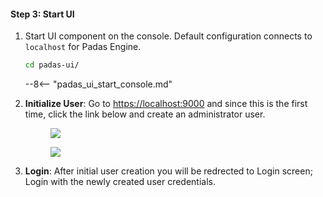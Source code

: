 #### Step 3: Start UI
1. Start UI component on the console.  Default configuration connects to `localhost` for Padas Engine.
    ```bash
    cd padas-ui/
    ```
    --8<-- "padas_ui_start_console.md"

2. **Initialize User**: Go to [https://localhost:9000](https://localhost:9000) and since this is the first time, click the link below and create an administrator user.

    <figure markdown>
      <p>
      <img src="../assets/img/padas_ui_preinit.png" class="w-50 img-fluid py-5">
      </p>
      <p>
      <img src="../assets/img/padas_ui_init.png" class="w-50 img-fluid py-5">
      </p>
    </figure>

3. **Login**: After initial user creation you will be redrected to Login screen; Login with the newly created user credentials.

